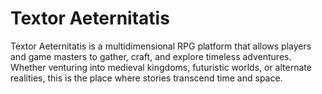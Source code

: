 # Textor Aeternitatis
 Textor Aeternitatis is a multidimensional RPG platform that allows players and game masters to gather, craft, and explore timeless adventures. Whether venturing into medieval kingdoms, futuristic worlds, or alternate realities, this is the place where stories transcend time and space.
